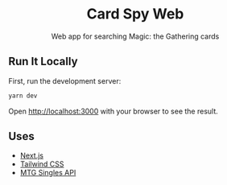 <p align="center">
  <h1 align="center">Card Spy Web</h1>
  <p align="center">Web app for searching Magic: the Gathering cards</p>
</p>

## Run It Locally

First, run the development server:

```bash
yarn dev
```

Open [http://localhost:3000](http://localhost:3000) with your browser to see the result.


## Uses
- [Next.js](https://nextjs.org/)
- [Tailwind CSS](https://tailwindcss.com/)
- [MTG Singles API](https://www.mtgsingles.co.nz/)
